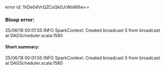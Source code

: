 error id: 1hDe04VrQZCsQk0JrWoW6w==
### Bloop error:

25/06/18 00:01:55 INFO SparkContext: Created broadcast 5 from broadcast at DAGScheduler.scala:1580
#### Short summary: 

25/06/18 00:01:55 INFO SparkContext: Created broadcast 5 from broadcast at DAGScheduler.scala:1580